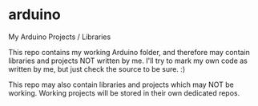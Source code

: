 # arduino
My Arduino Projects / Libraries

This repo contains my working Arduino folder, and therefore may contain libraries and projects NOT written by me.
I'll try to mark my own code as written by me, but just check the source to be sure. :)

This repo may also contain libraries and projects which may NOT be working.
Working projects will be stored in their own dedicated repos.
